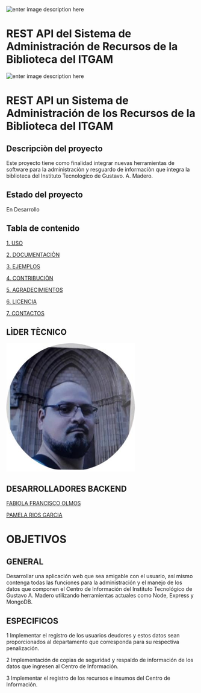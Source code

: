 ![enter image description here](https://www.gamadero.tecnm.mx/assets/files/main/img/fondoblancoitgam.png)

# REST API del Sistema de Administración de Recursos de la Biblioteca del ITGAM

![enter image description here](https://www.gamadero.tecnm.mx/assets/files/main/img/fondoblancoitgam.png)

# REST API un Sistema de Administración de los Recursos de la Biblioteca del ITGAM

## Descripciòn del proyecto
Este proyecto tiene como finalidad integrar nuevas herramientas de software para la administraciòn y resguardo de informaciòn que integra la biblioteca del Instituto Tecnologico de Gustavo. A. Madero.

## Estado del proyecto
 En Desarrollo

## Tabla de contenido
<a href="">1. USO</a>

<a href="">2. DOCUMENTACIÒN</a>

<a href="">3. EJEMPLOS</a>

<a href="">4. CONTRIBUCIÒN</a>

<a href="">5. AGRADECIMIENTOS</a>

<a href="">6. LICENCIA</a>

<a href="">7. CONTACTOS</a>


## LÌDER TÈCNICO

![Alt text](lider.jpg)


## DESARROLLADORES BACKEND

 [FABIOLA FRANCISCO OLMOS](https://github.com/Fabiolaolmos/crossfit-wod)

[PAMELA RIOS GARCIA](https://github.com/PamRios)

# OBJETIVOS
## GENERAL

Desarrollar una aplicación web que sea amigable con el usuario, así mismo contenga todas las funciones para la administración
y el manejo de los datos que componen el Centro de Información del Instituto Tecnológico de Gustavo A. Madero utilizando herramientas actuales como Node, Express y MongoDB.

## ESPECIFICOS

1 Implementar el registro de los usuarios deudores y estos datos sean proporcionados al departamento que corresponda para su respectiva penalización.

2 Implementación  de copias de seguridad y respaldo de información de los datos que ingresen al Centro de Información.

3 Implementar el registro de los recursos e insumos del Centro de Información.
